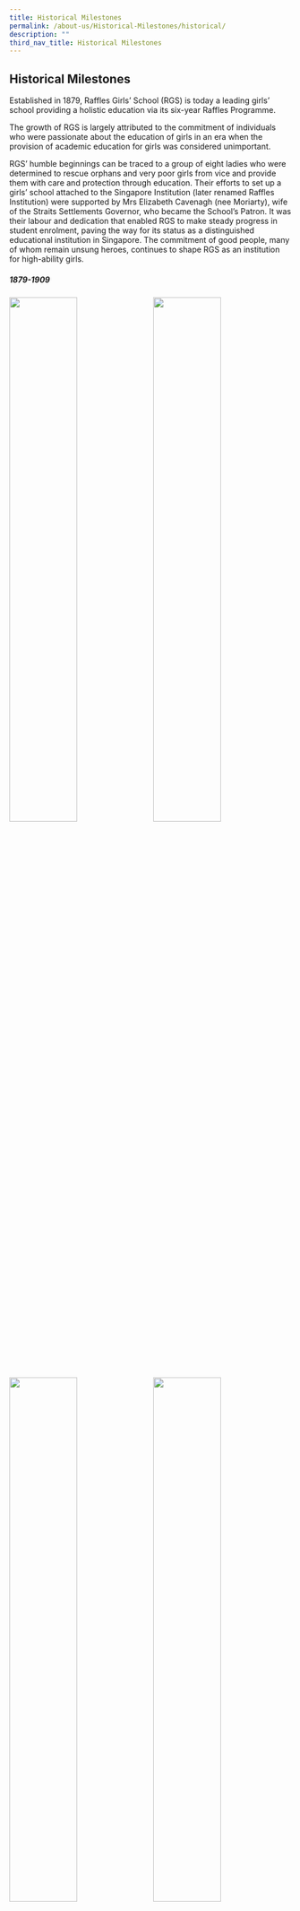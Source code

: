 ```yaml
---
title: Historical Milestones
permalink: /about-us/Historical-Milestones/historical/
description: ""
third_nav_title: Historical Milestones
---
```

## Historical Milestones

Established in 1879, Raffles Girls’ School (RGS) is today a leading girls’ school providing a holistic education via its six-year Raffles Programme.

The growth of RGS is largely attributed to the commitment of individuals who were passionate about the education of girls in an era when the provision of academic education for girls was considered unimportant.

RGS’ humble beginnings can be traced to a group of eight ladies who were determined to rescue orphans and very poor girls from vice and provide them with care and protection through education. Their efforts to set up a girls’ school attached to the Singapore Institution (later renamed Raffles Institution) were supported by Mrs Elizabeth Cavenagh (nee Moriarty), wife of the Straits Settlements Governor, who became the School’s Patron. It was their labour and dedication that enabled RGS to make steady progress in student enrolment, paving the way for its status as a distinguished educational institution in Singapore. The commitment of good people, many of whom remain unsung heroes, continues to shape RGS as an institution for high-ability girls.

##### 1879-1909

<img src="/images/hist1.jpg" style="width:49%" align=left>
<img src="/images/hist2.jpg" style="width:49%" align=right>
<br clear="left"><br>

<img src="/images/hist3.jpg" style="width:49%" align=left>
<img src="/images/hist4.jpg" style="width:49%" align=right>
<br clear="left"><br>

<img src="/images/hist5.jpg" style="width:49%" align=left>
<img src="/images/hist6.jpg" style="width:49%" align=right>
<br clear="left"><br>

<img src="/images/hist7.jpg" style="width:49%" align=left>
<br clear="left"><br>

##### 1910-1949

<img src="/images/hist8.jpg" style="width:49%" align=left>
<img src="/images/hist9.jpg" style="width:49%" align=right>
<br clear="left"><br>

<img src="/images/hist10.jpg" style="width:49%" align=left>
<img src="/images/hist11.jpg" style="width:49%" align=right>
<br clear="left"><br>

<img src="/images/hist12.jpg" style="width:49%" align=left>
<img src="/images/hist13.jpg" style="width:49%" align=right>
<br clear="left"><br>

##### 1950-1969

<img src="/images/hist14.jpg" style="width:49%" align=left>
<img src="/images/hist15.jpg" style="width:49%" align=right>
<br clear="left"><br>

<img src="/images/hist16.jpg" style="width:49%" align=left>
<img src="/images/hist17.jpg" style="width:49%" align=right>
<br clear="left"><br>

<img src="/images/hist18.jpg" style="width:49%" align=left>
<img src="/images/hist19.jpg" style="width:49%" align=right>
<br clear="left"><br>

##### 1970-1989

<img src="/images/hist20.jpg" style="width:49%" align=left>
<img src="/images/hist21.jpg" style="width:49%" align=right>
<br clear="left"><br>

<img src="/images/hist22.jpg" style="width:49%" align=left>
<img src="/images/hist23.jpg" style="width:49%" align=right>
<br clear="left"><br>

<img src="/images/hist24.jpg" style="width:49%" align=left>
<img src="/images/hist25.jpg" style="width:49%" align=right>
<br clear="left"><br>

<img src="/images/hist26.jpg" style="width:49%" align=left>
<br clear="left"><br>

##### 1990-2009

<img src="/images/hist27.jpg" style="width:49%" align=left>
<img src="/images/hist28.jpg" style="width:49%" align=right>
<br clear="left"><br>

<img src="/images/hist29.jpg" style="width:49%" align=left>
<img src="/images/hist30.jpg" style="width:49%" align=right>
<br clear="left"><br>

<img src="/images/hist31.jpg" style="width:49%" align=left>
<img src="/images/hist32.jpg" style="width:49%" align=right>
<br clear="left"><br>

<img src="/images/hist33.jpg" style="width:49%" align=left>
<img src="/images/hist34.jpg" style="width:49%" align=right>
<br clear="left"><br>

<img src="/images/hist35.jpg" style="width:49%" align=left>
<br clear="left"><br>